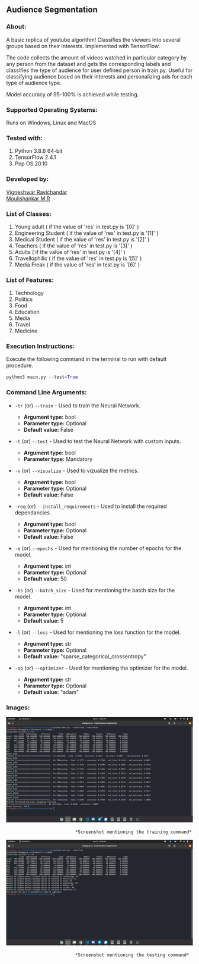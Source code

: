 ## Audience Segmentation

### About:

A basic replica of youtube algorithm! Classifies the viewers into several groups based on their interests. Implemented with TensorFlow.  

The code collects the amount of videos watched in particular category by any person from the dataset and gets the corresponding labels and classifies the type of audience for user defined person in train.py. Useful for classifying audience based on their interests and personalizing ads for each type of audience type.  

Model accuracy of 95-100% is achieved while testing.

### Supported Operating Systems:  
Runs on Windows, Linux and MacOS

### Tested with:  
1. Python 3.8.6 64-bit  
2. TensorFlow 2.4.1  
3. Pop OS 20.10  

### Developed by:  
[Vigneshwar Ravichandar](https://github.com/ToastCoder)  
[Moulishankar M R](https://github.com/Moulishankar10)  

### List of Classes:  
1. Young adult ( if the value of 'res' in test.py is '[0]' )  
2. Engineering Student ( if the value of 'res' in test.py is '[1]' )  
3. Medical Student ( if the value of 'res' in test.py is '[2]' )  
4. Teachers ( if the value of 'res' in test.py is '[3]' )  
5. Adults ( if the value of 'res' in test.py is '[4]' )  
6. Travellophilic ( if the value of 'res' in test.py is '[5]' )  
7. Media Freak ( if the value of 'res' in test.py is '[6]' )  

### List of Features:  
1. Technology  
2. Politics  
3. Food  
4. Education  
5. Media  
6. Travel  
7. Medicine  

### Execution Instructions:  
Execute the following command in the terminal to run with default procedure.  
```python
python3 main.py --test=True
```

### Command Line Arguments:
* `-tr` (or) `--train` - Used to train the Neural Network.  
  * **Argument type:** bool  
  * **Parameter type:** Optional  
  * **Default value:** False

* `-t` (or) `--test` - Used to test the Neural Network with custom inputs.
  * **Argument type:** bool  
  * **Parameter type:** Mandatory 
  
* `-v` (or) `--visualize` - Used to vizualize the metrics.
  * **Argument type:** bool  
  * **Parameter type:** Optional
  * **Default value:** False
  
* `-req` (or) `--install_requirements` - Used to install the required dependancies.
  * **Argument type:** bool  
  * **Parameter type:** Optional  
  * **Default value:** False

* `-e` (or) `--epochs` - Used for mentioning the number of epochs for the model.
  * **Argument type:** int
  * **Parameter type:** Optional
  * **Default value:** 50

* `-bs` (or) `--batch_size` - Used for mentioning the batch size for the model.
  * **Argument type:** int
  * **Parameter type:** Optional
  * **Default value:** 5

* `-l` (or) `--loss` - Used for mentioning the loss function for the model.
  * **Argument type:** str
  * **Parameter type:** Optional
  * **Default value:** "sparse_categorical_crossentropy"

* `-op` (or) `--optimizer` - Used for mentioning the optimizer for the model.
  * **Argument type:** str
  * **Parameter type:** Optional
  * **Default value:** "adam"


### Images:  
![img1](https://github.com/ToastCoder/Audience-Segmentation/blob/master/images/img1.png)  

                              *Screenshot mentioning the training command*

![img2](https://github.com/ToastCoder/Audience-Segmentation/blob/master/images/img2.png)  

                              *Screenshot mentioning the testing command*

